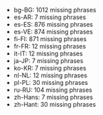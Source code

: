 - bg-BG: 1012 missing phrases
- es-AR: 7 missing phrases
- es-ES: 876 missing phrases
- es-VE: 874 missing phrases
- fi-FI: 871 missing phrases
- fr-FR: 12 missing phrases
- it-IT: 12 missing phrases
- ja-JP: 7 missing phrases
- ko-KR: 7 missing phrases
- nl-NL: 12 missing phrases
- pl-PL: 30 missing phrases
- ru-RU: 104 missing phrases
- zh-Hans: 7 missing phrases
- zh-Hant: 30 missing phrases
